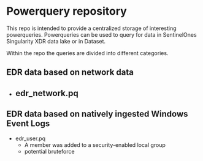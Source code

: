 # Powerquery repository
This repo is intended to provide a centralized storage of interesting powerqueries.
Powerqueries can be used to query for data in SentinelOnes Singularity XDR data lake or in Dataset.

Within the repo the queries are divided into different categories.

## EDR data based on network data 
- edr_network.pq
  - 

## EDR data based on natively ingested Windows Event Logs 
- edr_user.pq
  - A member was added to a security-enabled local group
  - potential bruteforce 
